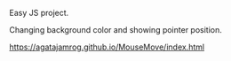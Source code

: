 Easy JS project.

Changing background color and showing pointer position.

https://agatajamrog.github.io/MouseMove/index.html
